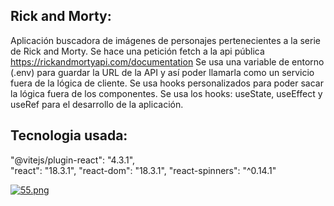 ## Rick and Morty:
Aplicación buscadora de imágenes de personajes pertenecientes a la serie de Rick and Morty.
Se hace una petición fetch a la api pública https://rickandmortyapi.com/documentation
Se usa una variable de entorno (.env) para guardar la URL de la API y así poder llamarla como un servicio fuera de la lógica de cliente.
Se usa hooks personalizados para poder sacar la lógica fuera de los componentes.
Se usa los hooks: useState, useEffect y useRef para el desarrollo de la aplicación.

## Tecnologia usada:
 "@vitejs/plugin-react": "4.3.1",
 </br>
 "react": "18.3.1",
 "react-dom": "18.3.1",
 "react-spinners": "^0.14.1"

[![55.png](https://i.postimg.cc/Wpgpjzwv/55.png)](https://postimg.cc/mhZWybnX)
